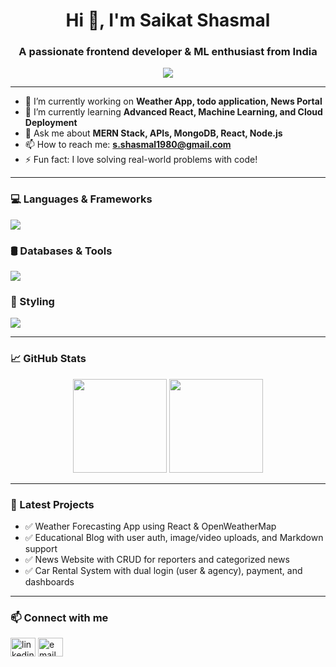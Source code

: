 <h1 align="center">Hi 👋, I'm Saikat Shasmal</h1>
<h3 align="center">A passionate frontend developer & ML enthusiast from India</h3>

<p align="center">
  <img src="https://readme-typing-svg.demolab.com/?lines=Code%20%F0%9F%92%BB%20Eat%20%F0%9F%8D%B3%20Sleep%20%F0%9F%9A%CF%20Repeat&center=true&width=440&height=45&color=00ADB5&vCenter=true&size=20" />
</p>

---

- 🔭 I’m currently working on **Weather App, todo application, News Portal**
- 🌱 I’m currently learning **Advanced React, Machine Learning, and Cloud Deployment**
- 💬 Ask me about **MERN Stack, APIs, MongoDB, React, Node.js**
- 📫 How to reach me: **s.shasmal1980@gmail.com**
- ⚡ Fun fact: I love solving real-world problems with code!

---


### 💻 Languages & Frameworks
<img src="https://skillicons.dev/icons?i=js,cpp,python,html,css,react,nodejs,express" />

### 🛢️ Databases & Tools
<img src="https://skillicons.dev/icons?i=mongodb,mysql,sqlite,git,github,vscode" />

### 🎨 Styling
<img src="https://skillicons.dev/icons?i=tailwind" />


---

### 📈 GitHub Stats

<p align="center">
  <img src="https://github-readme-stats.vercel.app/api?username=Dumisko&show_icons=true&theme=react&count_private=true" height="150"/>
  <img src="https://github-readme-stats.vercel.app/api/top-langs/?username=Dumisko&layout=compact&theme=react" height="150"/>   
</p>

---

### 🧠 Latest Projects

- ✅ Weather Forecasting App using React & OpenWeatherMap
- ✅ Educational Blog with user auth, image/video uploads, and Markdown support
- ✅ News Website with CRUD for reporters and categorized news
- ✅ Car Rental System with dual login (user & agency), payment, and dashboards

---

### 📫 Connect with me

<p align="left">
  <a href="https://www.linkedin.com/in/saikat-shasmal-257a91176/" target="blank"><img align="center" src="https://cdn.jsdelivr.net/npm/simple-icons@3.0.1/icons/linkedin.svg" alt="linkedin" height="30" width="40" /></a>
  <a href="mailto:s.shasmal1980@gmail.com"><img align="center" src="https://cdn.jsdelivr.net/npm/simple-icons@3.0.1/icons/gmail.svg" alt="email" height="30" width="40" /></a>
</p>

